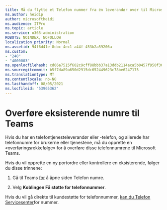 ```yaml
---
title: Må du flytte et Telefon nummer fra én leverandør over til Microsoft?
ms.author: heidip
author: microsoftheidi
ms.audience: ITPro
ms.topic: article
ms.service: o365-administration
ROBOTS: NOINDEX, NOFOLLOW
localization_priority: Normal
ms.assetid: 94f6d41e-8cbc-4ec1-a44f-453b2a59206a
ms.custom:
- "248"
- "4000003"
ms.openlocfilehash: cd66a7515f602c9cff88bbb37a13ddb2114aca5b0457f950f3001e51869f59bb
ms.sourcegitcommit: b5f7da89a650d2915dc652449623c78be6247175
ms.translationtype: MT
ms.contentlocale: nb-NO
ms.lasthandoff: 08/05/2021
ms.locfileid: "53965362"
---
```

# <a name="port-existing-numbers-to-teams"></a>Overføre eksisterende numre til Teams

Hvis du har en telefontjenesteleverandør eller -telefon, og allerede har telefonnumre for brukerne eller tjenestene, må du opprette en «overføringsrekkefølge» for å overføre disse telefonnumrene til Microsoft Teams.  

Hvis du vil opprette en ny portordre eller kontrollere en eksisterende, følger du disse trinnene: 

1. Gå til Teams [for](https://admin.teams.microsoft.com/phone-numbers) å åpne siden Telefon numre. 

1. Velg **Koblingen Få støtte for telefonnummer**. 

Hvis du vil gå direkte til kundestøtte for telefonnummer, [kan du Telefon Servicesenter](https://pstnsd.powerappsportals.com/)for nummer.  